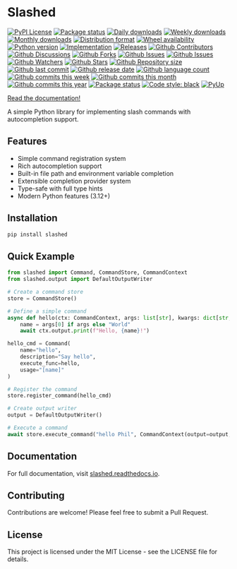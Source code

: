 # Slashed

[![PyPI License](https://img.shields.io/pypi/l/slashed.svg)](https://pypi.org/project/slashed/)
[![Package status](https://img.shields.io/pypi/status/slashed.svg)](https://pypi.org/project/slashed/)
[![Daily downloads](https://img.shields.io/pypi/dd/slashed.svg)](https://pypi.org/project/slashed/)
[![Weekly downloads](https://img.shields.io/pypi/dw/slashed.svg)](https://pypi.org/project/slashed/)
[![Monthly downloads](https://img.shields.io/pypi/dm/slashed.svg)](https://pypi.org/project/slashed/)
[![Distribution format](https://img.shields.io/pypi/format/slashed.svg)](https://pypi.org/project/slashed/)
[![Wheel availability](https://img.shields.io/pypi/wheel/slashed.svg)](https://pypi.org/project/slashed/)
[![Python version](https://img.shields.io/pypi/pyversions/slashed.svg)](https://pypi.org/project/slashed/)
[![Implementation](https://img.shields.io/pypi/implementation/slashed.svg)](https://pypi.org/project/slashed/)
[![Releases](https://img.shields.io/github/downloads/phil65/slashed/total.svg)](https://github.com/phil65/slashed/releases)
[![Github Contributors](https://img.shields.io/github/contributors/phil65/slashed)](https://github.com/phil65/slashed/graphs/contributors)
[![Github Discussions](https://img.shields.io/github/discussions/phil65/slashed)](https://github.com/phil65/slashed/discussions)
[![Github Forks](https://img.shields.io/github/forks/phil65/slashed)](https://github.com/phil65/slashed/forks)
[![Github Issues](https://img.shields.io/github/issues/phil65/slashed)](https://github.com/phil65/slashed/issues)
[![Github Issues](https://img.shields.io/github/issues-pr/phil65/slashed)](https://github.com/phil65/slashed/pulls)
[![Github Watchers](https://img.shields.io/github/watchers/phil65/slashed)](https://github.com/phil65/slashed/watchers)
[![Github Stars](https://img.shields.io/github/stars/phil65/slashed)](https://github.com/phil65/slashed/stars)
[![Github Repository size](https://img.shields.io/github/repo-size/phil65/slashed)](https://github.com/phil65/slashed)
[![Github last commit](https://img.shields.io/github/last-commit/phil65/slashed)](https://github.com/phil65/slashed/commits)
[![Github release date](https://img.shields.io/github/release-date/phil65/slashed)](https://github.com/phil65/slashed/releases)
[![Github language count](https://img.shields.io/github/languages/count/phil65/slashed)](https://github.com/phil65/slashed)
[![Github commits this week](https://img.shields.io/github/commit-activity/w/phil65/slashed)](https://github.com/phil65/slashed)
[![Github commits this month](https://img.shields.io/github/commit-activity/m/phil65/slashed)](https://github.com/phil65/slashed)
[![Github commits this year](https://img.shields.io/github/commit-activity/y/phil65/slashed)](https://github.com/phil65/slashed)
[![Package status](https://codecov.io/gh/phil65/slashed/branch/main/graph/badge.svg)](https://codecov.io/gh/phil65/slashed/)
[![Code style: black](https://img.shields.io/badge/code%20style-black-000000.svg)](https://github.com/psf/black)
[![PyUp](https://pyup.io/repos/github/phil65/slashed/shield.svg)](https://pyup.io/repos/github/phil65/slashed/)

[Read the documentation!](https://phil65.github.io/slashed/)


A simple Python library for implementing slash commands with autocompletion support.

## Features

- Simple command registration system
- Rich autocompletion support
- Built-in file path and environment variable completion
- Extensible completion provider system
- Type-safe with full type hints
- Modern Python features (3.12+)

## Installation

```bash
pip install slashed
```

## Quick Example

```python
from slashed import Command, CommandStore, CommandContext
from slashed.output import DefaultOutputWriter

# Create a command store
store = CommandStore()

# Define a simple command
async def hello(ctx: CommandContext, args: list[str], kwargs: dict[str, str]) -> None:
    name = args[0] if args else "World"
    await ctx.output.print(f"Hello, {name}!")

hello_cmd = Command(
    name="hello",
    description="Say hello",
    execute_func=hello,
    usage="[name]"
)

# Register the command
store.register_command(hello_cmd)

# Create output writer
output = DefaultOutputWriter()

# Execute a command
await store.execute_command("hello Phil", CommandContext(output=output, data=None))
```

## Documentation

For full documentation, visit [slashed.readthedocs.io](https://phil65.github.io/slashed).

## Contributing

Contributions are welcome! Please feel free to submit a Pull Request.

## License

This project is licensed under the MIT License - see the LICENSE file for details.
